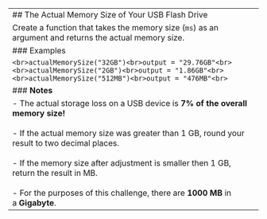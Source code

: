 |                                                                                                                                                                                                                                                                                                                                                                                  |
| -------------------------------------------------------------------------------------------------------------------------------------------------------------------------------------------------------------------------------------------------------------------------------------------------------------------------------------------------------------------------------- |
| ## The Actual Memory Size of Your USB Flash Drive                                                                                                                                                                                                                                                                                                                                |
| Create a function that takes the memory size (`ms`) as an argument and returns the actual memory size.                                                                                                                                                                                                                                                                           |
| ### Examples                                                                                                                                                                                                                                                                                                                                                                     |
| ```<br>actualMemorySize("32GB")<br>output = "29.76GB"<br><br>actualMemorySize("2GB")<br>output = "1.86GB"<br><br>actualMemorySize("512MB")<br>output = "476MB"<br>```                                                                                                                                                                                                            |
| ### **Notes**                                                                                                                                                                                                                                                                                                                                                                    |
| - The actual storage loss on a USB device is **7% of the overall memory size!**<br>    <br>- If the actual memory size was greater than 1 GB, round your result to two decimal places.<br>    <br>- If the memory size after adjustment is smaller then 1 GB, return the result in MB.<br>    <br>- For the purposes of this challenge, there are **1000 MB** in a **Gigabyte**. |